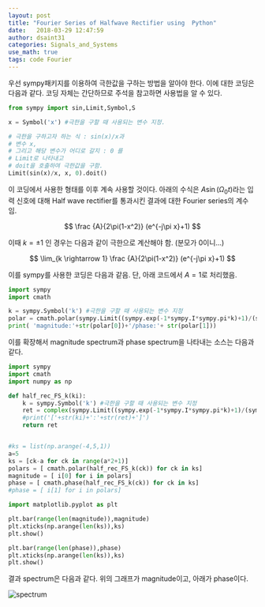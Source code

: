 ```yaml
---
layout: post
title: "Fourier Series of Halfwave Rectifier using  Python"
date:   2018-03-29 12:47:59
author: dsaint31
categories: Signals_and_Systems
use_math: true
tags: code Fourier
---
```


우선 sympy패키지를 이용하여 극한값을 구하는 방법을 알아야 한다.
이에 대한 코딩은 다음과 같다.
코딩 자체는 간단하므로 주석을 참고하면 사용법을 알 수 있다.
```python
from sympy import sin,Limit,Symbol,S

x = Symbol('x') #극한을 구할 때 사용되는 변수 지정.

# 극한을 구하고자 하는 식 : sin(x)/x과 
# 변수 x, 
# 그리고 해당 변수가 어디로 갈지 : 0 를 
# Limit로 나타내고 
# doit을 호출하여 극한값을 구함.
Limit(sin(x)/x, x, 0).doit() 
```
이 코딩에서 사용한 형태를 이후 계속 사용할 것이다.
아래의 수식은 $A \sin (\Omega_0t)$라는 입력 신호에 대해 Half wave rectifier를 통과시킨 결과에 대한 Fourier series의 계수임.

$$
\frac {A}{2\pi(1-x^2)} (e^{-j\pi x}+1)
$$

이때 $k= \pm 1$ 인 경우는 다음과 같이 극한으로 계산해야 함. (분모가 0이니...)

$$
\lim_{k \rightarrow 1} \frac {A}{2\pi(1-x^2)} (e^{-j\pi x}+1)
$$

이를 sympy를 사용한 코딩은 다음과 같음.
단, 아래 코드에서 $A=1$로 처리했음.

```python
import sympy
import cmath

k = sympy.Symbol('k') #극한을 구할 때 사용되는 변수 지정
polar = cmath.polar(sympy.Limit((sympy.exp(-1*sympy.I*sympy.pi*k)+1)/(sympy.pi*2*(1-k**2)),k,1).doit())
print( 'magnitude:'+str(polar[0])+'/phase:'+ str(polar[1]))
```

이를 확장해서 magnitude spectrum과 phase spectrum을 나타내는 소스는 다음과 같다.


```python
import sympy
import cmath
import numpy as np

def half_rec_FS_k(ki):
    k = sympy.Symbol('k') #극한을 구할 때 사용되는 변수 지정
    ret = complex(sympy.Limit((sympy.exp(-1*sympy.I*sympy.pi*k)+1)/(sympy.pi*2*(1-k**2)),k,ki).doit())
    #print('['+str(ki)+':'+str(ret)+']')
    return ret


#ks = list(np.arange(-4,5,1))
a=5
ks = [ck-a for ck in range(a*2+1)]
polars = [ cmath.polar(half_rec_FS_k(ck)) for ck in ks]
magnitude = [ i[0] for i in polars]
phase = [ cmath.phase(half_rec_FS_k(ck)) for ck in ks]
#phase = [ i[1] for i in polars]

import matplotlib.pyplot as plt

plt.bar(range(len(magnitude)),magnitude)
plt.xticks(np.arange(len(ks)),ks)
plt.show()

plt.bar(range(len(phase)),phase)
plt.xticks(np.arange(len(ks)),ks)
plt.show()
```

결과 spectrum은 다음과 같다.
위의 그래프가 magnitude이고, 아래가 phase이다.

![spectrum](https://docs.google.com/drawings/d/e/2PACX-1vS_iBtg9nbnCNdc17R_72Ab1oL8_ITci1TgNMvmw2Pjpt-w7R3goQmIkzfcZ6s8nqa7FUaXSLiMQ1kI/pub?w=379&h=513)
